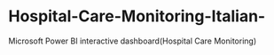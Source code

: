 # Hospital-Care-Monitoring-Italian-
Microsoft Power BI interactive dashboard(Hospital Care Monitoring)
